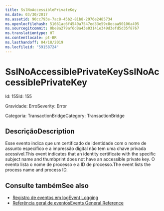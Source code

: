 ```yaml
---
title: SslNoAccessiblePrivateKey
ms.date: 03/30/2017
ms.assetid: 90cc793e-7ac8-45b2-81b8-2976e2485734
ms.openlocfilehash: 51661ac6f4540a7547ed33e59c8ecaa90106a495
ms.sourcegitcommit: 0be8a279af6d8a43e03141e349d3efd5d35f8767
ms.translationtype: HT
ms.contentlocale: pt-BR
ms.lasthandoff: 04/18/2019
ms.locfileid: "59158724"
---
```

# <a name="sslnoaccessibleprivatekey"></a><span data-ttu-id="25ad1-102">SslNoAccessiblePrivateKey</span><span class="sxs-lookup"><span data-stu-id="25ad1-102">SslNoAccessiblePrivateKey</span></span>
<span data-ttu-id="25ad1-103">Id: 155</span><span class="sxs-lookup"><span data-stu-id="25ad1-103">Id: 155</span></span>  
  
 <span data-ttu-id="25ad1-104">Gravidade: Erro</span><span class="sxs-lookup"><span data-stu-id="25ad1-104">Severity: Error</span></span>  
  
 <span data-ttu-id="25ad1-105">Categoria: TransactionBridge</span><span class="sxs-lookup"><span data-stu-id="25ad1-105">Category: TransactionBridge</span></span>  
  
## <a name="description"></a><span data-ttu-id="25ad1-106">Descrição</span><span class="sxs-lookup"><span data-stu-id="25ad1-106">Description</span></span>  
 <span data-ttu-id="25ad1-107">Esse evento indica que um certificado de identidade com o nome de assunto específico e a impressão digital não tem uma chave privada acessível.</span><span class="sxs-lookup"><span data-stu-id="25ad1-107">This event indicates that an identity certificate with the specific subject name and thumbprint does not have an accessible private key.</span></span> <span data-ttu-id="25ad1-108">O evento lista o nome de processo e a ID de processo.</span><span class="sxs-lookup"><span data-stu-id="25ad1-108">The event lists the process name and process ID.</span></span>  
  
## <a name="see-also"></a><span data-ttu-id="25ad1-109">Consulte também</span><span class="sxs-lookup"><span data-stu-id="25ad1-109">See also</span></span>

- [<span data-ttu-id="25ad1-110">Registro de eventos em log</span><span class="sxs-lookup"><span data-stu-id="25ad1-110">Event Logging</span></span>](../../../../../docs/framework/wcf/diagnostics/event-logging/index.md)
- [<span data-ttu-id="25ad1-111">Referência geral de eventos</span><span class="sxs-lookup"><span data-stu-id="25ad1-111">Events General Reference</span></span>](../../../../../docs/framework/wcf/diagnostics/event-logging/events-general-reference.md)
